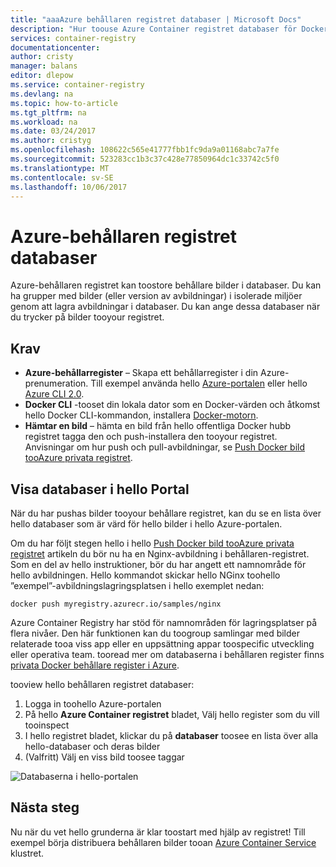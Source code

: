 ```yaml
---
title: "aaaAzure behållaren registret databaser | Microsoft Docs"
description: "Hur toouse Azure Container registret databaser för Docker bilder"
services: container-registry
documentationcenter: 
author: cristy
manager: balans
editor: dlepow
ms.service: container-registry
ms.devlang: na
ms.topic: how-to-article
ms.tgt_pltfrm: na
ms.workload: na
ms.date: 03/24/2017
ms.author: cristyg
ms.openlocfilehash: 108622c565e41777fbb1fc9da9a01168abc7a7fe
ms.sourcegitcommit: 523283cc1b3c37c428e77850964dc1c33742c5f0
ms.translationtype: MT
ms.contentlocale: sv-SE
ms.lasthandoff: 10/06/2017
---
```

# <a name="azure-container-registry-repositories"></a>Azure-behållaren registret databaser

Azure-behållaren registret kan toostore behållare bilder i databaser. Du kan ha grupper med bilder (eller version av avbildningar) i isolerade miljöer genom att lagra avbildningar i databaser. Du kan ange dessa databaser när du trycker på bilder tooyour registret.


## <a name="prerequisites"></a>Krav
* **Azure-behållarregister** – Skapa ett behållarregister i din Azure-prenumeration. Till exempel använda hello [Azure-portalen](container-registry-get-started-portal.md) eller hello [Azure CLI 2.0](container-registry-get-started-azure-cli.md).
* **Docker CLI** -tooset din lokala dator som en Docker-värden och åtkomst hello Docker CLI-kommandon, installera [Docker-motorn](https://docs.docker.com/engine/installation/).
* **Hämtar en bild** – hämta en bild från hello offentliga Docker hubb registret tagga den och push-installera den tooyour registret. Anvisningar om hur push och pull-avbildningar, se [Push Docker bild tooAzure privata registret](container-registry-get-started-docker-cli.md).


## <a name="viewing-repositories-in-hello-portal"></a>Visa databaser i hello Portal

När du har pushas bilder tooyour behållare registret, kan du se en lista över hello databaser som är värd för hello bilder i hello Azure-portalen.

Om du har följt stegen hello i hello [Push Docker bild tooAzure privata registret](container-registry-get-started-docker-cli.md) artikeln du bör nu ha en Nginx-avbildning i behållaren-registret. Som en del av hello instruktioner, bör du har angett ett namnområde för hello avbildningen. Hello kommandot skickar hello NGinx toohello ”exempel”-avbildningslagringsplatsen i hello exemplet nedan:

```
docker push myregistry.azurecr.io/samples/nginx
```
 Azure Container Registry har stöd för namnområden för lagringsplatser på flera nivåer. Den här funktionen kan du toogroup samlingar med bilder relaterade tooa viss app eller en uppsättning appar toospecific utveckling eller operativa team. tooread mer om databaserna i behållaren register finns [privata Docker behållare register i Azure](container-registry-intro.md).

tooview hello behållaren registret databaser:

1. Logga in toohello Azure-portalen
2. På hello **Azure Container registret** bladet, Välj hello register som du vill tooinspect
3. I hello registret bladet, klickar du på **databaser** toosee en lista över alla hello-databaser och deras bilder
4. (Valfritt) Välj en viss bild toosee taggar

![Databaserna i hello-portalen](./media/container-registry-repositories/container-registry-repositories.png)


## <a name="next-steps"></a>Nästa steg
Nu när du vet hello grunderna är klar toostart med hjälp av registret! Till exempel börja distribuera behållaren bilder tooan [Azure Container Service](https://azure.microsoft.com/documentation/services/container-service/) klustret.
